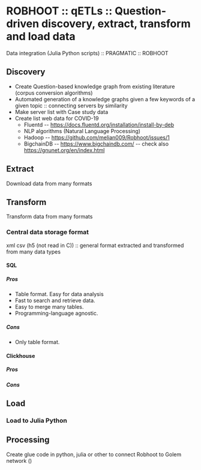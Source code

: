 # ROBHOOT :: qETLs :: Question-driven discovery, extract, transform and load data

Data integration (Julia Python scripts) :: PRAGMATIC :: ROBHOOT

## Discovery

* Create Question-based knowledge graph from existing literature (corpus conversion algorithms)
* Automated generation of a knowledge graphs given a few keywords of a given topic :: connecting servers by similarity
* Make server list with Case study data
* Create list web data for COVID-19 
    * Fluentd -- https://docs.fluentd.org/installation/install-by-deb
    * NLP algorithms (Natural Language Processing)
    * Hadoop -- https://github.com/melian009/Robhoot/issues/1
    * BigchainDB -- https://www.bigchaindb.com/ -- check also https://gnunet.org/en/index.html

## Extract

Download data from many formats

## Transform

Transform data from many formats 

### Central data storage format

xml csv (h5 (not read in C)) :: general format extracted and transformed from many data types

#### SQL

##### Pros

* Table format. Easy for data analysis
* Fast to search and retrieve data.
* Easy to merge many tables.
* Programming-language agnostic.

##### Cons

* Only table format.

#### Clickhouse

##### Pros

##### Cons


## Load

### Load to Julia Python 


## Processing

Create glue code in python, julia or other to connect Robhoot to Golem network ()

